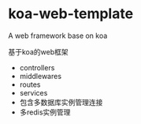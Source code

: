 # koa-web-template
A web framework base on koa

基于koa的web框架
- controllers
- middlewares
- routes
- services 
- 包含多数据库实例管理连接
- 多redis实例管理
 